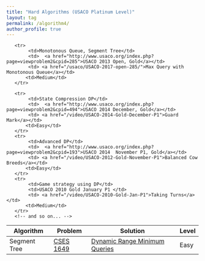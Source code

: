 ```yaml
---
title: "Hard Algorithms (USACO Platinum Level)"
layout: tag
permalink: /algorithm4/
author_profile: true
---
```



<link rel="stylesheet" href="../assets/css/table.css">
<table class="styled-table">
   <thead>
       <tr>
           <th>Algorithm</th>
           <th>Problem</th>
           <th>Solution</th>
           <th>Level</th>
       </tr>
   </thead>
   <tbody>
       <tr>
            <td>Segment Tree</td>
            <td>  <a href="https://cses.fi/problemset/task/1649/">CSES 1649</a></td>
            <td> <a href="/cses/segtree-cses-1649/">Dynamic Range Minimum Queries</a></td>
           <td>Easy</td>
       </tr>

       <tr>
            <td>Monotonous Queue, Segment Tree</td>
            <td>  <a href="http://www.usaco.org/index.php?page=viewproblem2&cpid=285">USACO 2013 Open, Gold</a></td>
            <td> <a href="/usaco/USACO-2017-open-285/">Max Query with Monotonous Queue</a></td>
           <td>Medium</td>
       </tr>

       <tr>
            <td>State Compression DP</td>
            <td>  <a href="http://www.usaco.org/index.php?page=viewproblem2&cpid=494">USACO 2014 December, Gold</a></td>
            <td> <a href="/video/USACO-2014-Gold-December-P1">Guard Mark</a></td>
           <td>Easy</td>
       </tr>
       <tr>
            <td>Advanced DP</td>
            <td>  <a href="http://www.usaco.org/index.php?page=viewproblem2&cpid=193">USACO 2014  November P1, Gold</a></td>
            <td> <a href="/video/USACO-2012-Gold-November-P1">Balanced Cow Breeds</a></td>
           <td>Easy</td>
       </tr>
       <tr>
            <td>Game strategy using DP</td>
            <td>USACO 2010 Gold January P1 </td>
            <td> <a href="/video/USACO-2010-Gold-Jan-P1">Taking Turns</a></td>
           <td>Medium</td>
       </tr>
       <!-- and so on... -->
   </tbody>
</table>
